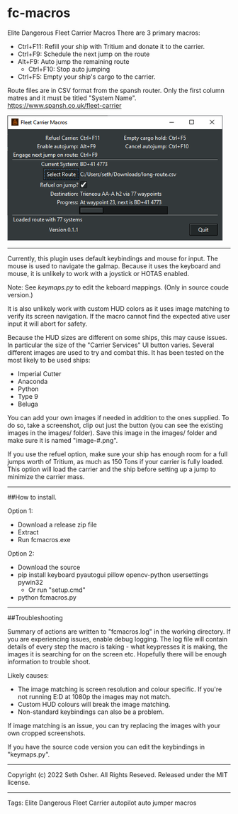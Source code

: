 # fc-macros
Elite Dangerous Fleet Carrier Macros
There are 3 primary macros:
* Ctrl+F11: Refill your ship with Tritium and donate it to the carrier.
* Ctrl+F9: Schedule the next jump on the route
* Alt+F9: Auto jump the remaining route
  * Ctrl+F10: Stop auto jumping
* Ctrl+F5: Empty your ship's cargo to the carrier.

Route files are in CSV format from the spansh router.  Only the first column matres and it must be titled 
"System Name".  https://www.spansh.co.uk/fleet-carrier

![screenshot](images/screenshot.png)

------

Currently, this plugin uses default keybindings and mouse for input.  The mouse is used to navigate the galmap.
Because it uses the keyboard and mouse, it is unlikely to work with a joystick or HOTAS enabled.

Note: See _keymaps.py_ to edit the keboard mappings.  (Only in source coude version.)

It is also unlikely work with custom HUD colors as it uses image
matching to verify its screen navigation.  If the macro cannot find the expected 
ative
user input it will abort for safety.

Because the HUD sizes are different on some ships, this may cause issues.  
In particular the size of the "Carrier Services" UI button varies.
Several different images are used to try and combat this. 
It has been tested on the most likely to be used ships:
* Imperial Cutter
* Anaconda
* Python
* Type 9
* Beluga

You can add your own images if needed in addition to the ones supplied. 
To do so, take a screenshot, clip out just the button (you can see the existing images in the images/ folder).
Save this image in the images/ folder and make sure it is named "image-#.png".

If you use the refuel option, make sure your ship has enough room for a full jumps worth of Tritium, 
as much as 150 Tons if your carrier is fully loaded.   This option will load the carrier and the ship before 
setting up a jump to minimize the carrier mass.

---------------

##How to install.

Option 1:
* Download a release zip file
* Extract
* Run fcmacros.exe

Option 2:
* Download the source
* pip install keyboard pyautogui pillow opencv-python usersettings pywin32
  * Or run "setup.cmd"
* python fcmacros.py

-----------------

##Troubleshooting

Summary of actions are written to "fcmacros.log" in the working directory.
If you are experiencing issues, enable debug logging.  The log file will contain
details of every step the macro is taking - what keypresses it is making, 
the images it is searching for on the screen etc.   Hopefully there will be enough
information to trouble shoot.

Likely causes:
* The image matching is screen resolution and colour specific.  If you're not running E:D at 1080p the images may not match.
* Custom HUD colours will break the image matching.
* Non-standard keybindings can also be a problem.

If image matching is an issue, you can try replacing the images with your own cropped screenshots.

If you have the source code version you can edit the keybindings in "keymaps.py".



-----------------

Copyright (c) 2022 Seth Osher. All Rights Reseved.
Released under the MIT license.

------------------
Tags: Elite Dangerous Fleet Carrier autopilot auto jumper macros

